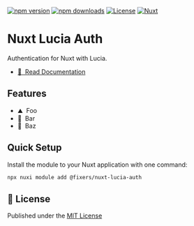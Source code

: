 [![npm version][npm-version-src]][npm-version-href]
[![npm downloads][npm-downloads-src]][npm-downloads-href]
[![License][license-src]][license-href]
[![Nuxt][nuxt-src]][nuxt-href]

# Nuxt Lucia Auth

Authentication for Nuxt with Lucia.

- [📖 &nbsp;Read Documentation](nuxt-auth.fixers.dev/)

## Features

<!-- Highlight some of the features your module provide here -->
- ⛰ &nbsp;Foo
- 🚠 &nbsp;Bar
- 🌲 &nbsp;Baz

## Quick Setup

Install the module to your Nuxt application with one command:

```bash
npx nuxi module add @fixers/nuxt-lucia-auth
```

## 📑 License

Published under the [MIT License](./LICENSE)

<!-- Badges -->
[npm-version-src]: https://img.shields.io/npm/v/@fixers/nuxt-lucia-auth/latest.svg?style=flat&colorA=18181B&colorB=28CF8D
[npm-version-href]: https://npmjs.com/package/@fixers/nuxt-lucia-auth/v/rc

[npm-downloads-src]: https://img.shields.io/npm/dm/@fixers/nuxt-lucia-auth.svg?style=flat&colorA=18181B&colorB=28CF8D
[npm-downloads-href]: https://npmjs.com/package/@fixers/nuxt-lucia-auth/v/rc

[license-src]: https://img.shields.io/npm/l/@fixers/nuxt-lucia-auth.svg?style=flat&colorA=18181B&colorB=28CF8D
[license-href]: https://npmjs.com/package/@fixers/nuxt-lucia-auth/v/rc

[nuxt-src]: https://img.shields.io/badge/Nuxt-18181B?logo=nuxt.js
[nuxt-href]: https://nuxt.com
